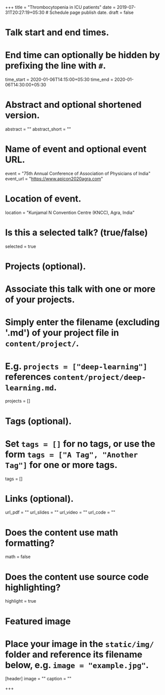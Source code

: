 +++
title = "Thrombocytopenia in ICU patients"
date = 2019-07-31T20:27:19+05:30  # Schedule page publish date.
draft = false

# Talk start and end times.
#   End time can optionally be hidden by prefixing the line with `#`.
time_start = 2020-01-06T14:15:00+05:30
time_end = 2020-01-06T14:30:00+05:30

# Abstract and optional shortened version.
abstract = ""
abstract_short = ""

# Name of event and optional event URL.
event = "75th Annual Conference of Association of Physicians of India"
event_url = "https://www.apicon2020agra.com"

# Location of event.
location = "Kunjamal N Convention Centre (KNCC), Agra, India"

# Is this a selected talk? (true/false)
selected = true

# Projects (optional).
#   Associate this talk with one or more of your projects.
#   Simply enter the filename (excluding '.md') of your project file in `content/project/`.
#   E.g. `projects = ["deep-learning"]` references `content/project/deep-learning.md`.
projects = []

# Tags (optional).
#   Set `tags = []` for no tags, or use the form `tags = ["A Tag", "Another Tag"]` for one or more tags.
tags = []

# Links (optional).
url_pdf = ""
url_slides = ""
url_video = ""
url_code = ""

# Does the content use math formatting?
math = false

# Does the content use source code highlighting?
highlight = true

# Featured image
# Place your image in the `static/img/` folder and reference its filename below, e.g. `image = "example.jpg"`.
[header]
image = ""
caption = ""

+++
